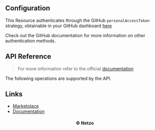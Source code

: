 ## Configuration

This Resource authenticates through the GitHub `personalAccessToken` strategy,
obtainable in your GitHub dashboard
[here](https://dash.github.com/profile/api-tokens)

Check out the GitHub documentation for more information on other authentication
methods.

## API Reference

> For more information refer to the official [documentation](#links)

The following operations are supported by the API.

## Links

- [Marketplace](https://app.netzo.io/resources/resource-http-github)
- [Documentation](https://api.github.com/#getting-started-endpoints)

<div align="center">
  <h4>© Netzo</h4>
</div>
